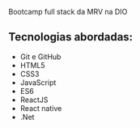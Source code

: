 Bootcamp full stack da MRV na DIO

## Tecnologias abordadas:
* Git e GitHub
* HTML5
* CSS3
* JavaScript
* ES6
* ReactJS
* React native
* .Net
